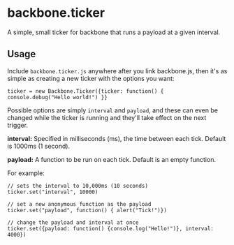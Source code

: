 backbone.ticker
===============

A simple, small ticker for backbone that runs a payload at a given interval.

## Usage

Include `backbone.ticker.js` anywhere after you link backbone.js, then it's as simple as creating a new ticker with the
options you want:

    ticker = new Backbone.Ticker({ticker: function() { console.debug("Hello world!") }}

Possible options are simply `interval` and `payload`, and these can even be changed while the ticker is running and they'll take effect on the next trigger.

__interval:__ Specified in milliseconds (ms), the time between each tick. Default is 1000ms (1 second).

__payload:__ A function to be run on each tick. Default is an empty function.

For example:

    // sets the interval to 10,000ms (10 seconds)
    ticker.set("interval", 10000)

    // set a new anonymous function as the payload
    ticker.set("payload", function() { alert("Tick!")})

    // change the payload and interval at once
    ticker.set({payload: function() {console.log("Hello!")}, interval: 4000})




